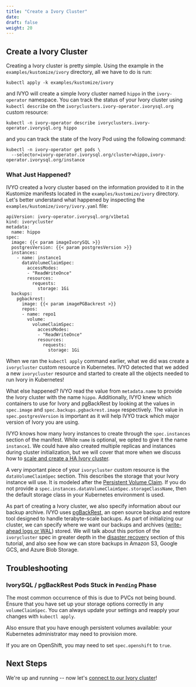 ```yaml
---
title: "Create a Ivory Cluster"
date:
draft: false
weight: 20
---
```


## Create a Ivory Cluster

Creating a Ivory cluster is pretty simple. Using the example in the `examples/kustomize/ivory` directory, all we have to do is run:

```
kubectl apply -k examples/kustomize/ivory
```

and IVYO will create a simple Ivory cluster named `hippo` in the `ivory-operator` namespace. You can track the status of your Ivory cluster using `kubectl describe` on the `ivoryclusters.ivory-operator.ivorysql.org` custom resource:

```
kubectl -n ivory-operator describe ivoryclusters.ivory-operator.ivorysql.org hippo
```

and you can track the state of the Ivory Pod using the following command:

```
kubectl -n ivory-operator get pods \
  --selector=ivory-operator.ivorysql.org/cluster=hippo,ivory-operator.ivorysql.org/instance
```

### What Just Happened?

IVYO created a Ivory cluster based on the information provided to it in the Kustomize manifests located in the `examples/kustomize/ivory` directory. Let's better understand what happened by inspecting the `examples/kustomize/ivory/ivory.yaml` file:

```
apiVersion: ivory-operator.ivorysql.org/v1beta1
kind: ivorycluster
metadata:
  name: hippo
spec:
  image: {{< param imageIvorySQL >}}
  postgresVersion: {{< param postgresVersion >}}
  instances:
    - name: instance1
      dataVolumeClaimSpec:
        accessModes:
        - "ReadWriteOnce"
        resources:
          requests:
            storage: 1Gi
  backups:
    pgbackrest:
      image: {{< param imagePGBackrest >}}
      repos:
      - name: repo1
        volume:
          volumeClaimSpec:
            accessModes:
            - "ReadWriteOnce"
            resources:
              requests:
                storage: 1Gi
```

When we ran the `kubectl apply` command earlier, what we did was create a `ivorycluster` custom resource in Kubernetes. IVYO detected that we added a new `ivorycluster` resource and started to create all the objects needed to run Ivory in Kubernetes!

What else happened? IVYO read the value from `metadata.name` to provide the Ivory cluster with the name `hippo`. Additionally, IVYO knew which containers to use for Ivory and pgBackRest by looking at the values in `spec.image` and `spec.backups.pgbackrest.image` respectively. The value in `spec.postgresVersion` is important as it will help IVYO track which major version of Ivory you are using.

IVYO knows how many Ivory instances to create through the `spec.instances` section of the manifest. While `name` is optional, we opted to give it the name `instance1`. We could have also created multiple replicas and instances during cluster initialization, but we will cover that more when we discuss how to [scale and create a HA Ivory cluster](https://github.com/IvorySQL/ivory-operator/blob/master/docs/content/tutorial/high-availability.md).

A very important piece of your `ivorycluster` custom resource is the `dataVolumeClaimSpec` section. This describes the storage that your Ivory instance will use. It is modeled after the [Persistent Volume Claim](https://kubernetes.io/docs/concepts/storage/persistent-volumes/). If you do not provide a `spec.instances.dataVolumeClaimSpec.storageClassName`, then the default storage class in your Kubernetes environment is used.

As part of creating a Ivory cluster, we also specify information about our backup archive. IVYO uses [pgBackRest](https://pgbackrest.org/), an open source backup and restore tool designed to handle terabyte-scale backups. As part of initializing our cluster, we can specify where we want our backups and archives ([write-ahead logs or WAL](https://www.postgresql.org/docs/current/wal-intro.html)) stored. We will talk about this portion of the `ivorycluster` spec in greater depth in the [disaster recovery](https://github.com/IvorySQL/ivory-operator/blob/master/docs/content/tutorial/backups.md) section of this tutorial, and also see how we can store backups in Amazon S3, Google GCS, and Azure Blob Storage.

## Troubleshooting

### IvorySQL / pgBackRest Pods Stuck in `Pending` Phase

The most common occurrence of this is due to PVCs not being bound. Ensure that you have set up your storage options correctly in any `volumeClaimSpec`. You can always update your settings and reapply your changes with `kubectl apply`.

Also ensure that you have enough persistent volumes available: your Kubernetes administrator may need to provision more.

If you are on OpenShift, you may need to set `spec.openshift` to `true`.


## Next Steps

We're up and running -- now let's [connect to our Ivory cluster](https://github.com/IvorySQL/ivory-operator/blob/master/docs/content/tutorial/connect-cluster.md)!
